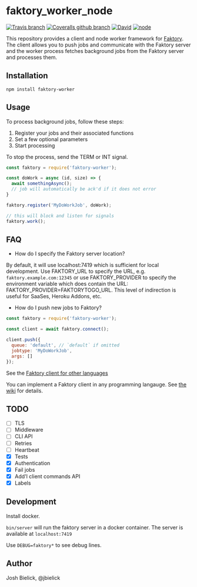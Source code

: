 # faktory_worker_node

[![Travis branch](https://img.shields.io/travis/jbielick/faktory_worker_node/master.svg)](https://travis-ci.org/jbielick/faktory-client)
[![Coveralls github branch](https://img.shields.io/coveralls/github/jbielick/faktory_worker_node/master.svg)](https://coveralls.io/github/jbielick/faktory_worker_node)
[![David](https://img.shields.io/david/jbielick/faktory_worker_node.svg)](#)
[![node](https://img.shields.io/node/v/faktory-worker.svg)]()

This repository provides a client and node worker framework for [Faktory](https://github.com/contribsys/faktory). The client allows you to push jobs and communicate with the Faktory server and the worker process fetches background jobs from the Faktory server and processes them.

## Installation

```
npm install faktory-worker
```

## Usage

To process background jobs, follow these steps:

1. Register your jobs and their associated functions
2. Set a few optional parameters
3. Start processing

To stop the process, send the TERM or INT signal.

```js
const faktory = require('faktory-worker');

const doWork = async (id, size) => {
  await somethingAsync();
  // job will automatically be ack'd if it does not error
}

faktory.register('MyDoWorkJob', doWork);

// this will block and listen for signals
faktory.work();
```

## FAQ

* How do I specify the Faktory server location?

By default, it will use localhost:7419 which is sufficient for local development.
Use FAKTORY_URL to specify the URL, e.g. `faktory.example.com:12345` or
use FAKTORY_PROVIDER to specify the environment variable which does
contain the URL: FAKTORY_PROVIDER=FAKTORYTOGO_URL.  This level of
indirection is useful for SaaSes, Heroku Addons, etc.

* How do I push new jobs to Faktory?

```js
const faktory = require('faktory-worker');

const client = await faktory.connect();

client.push({
  queue: 'default', // `default` if omitted
  jobtype: 'MyDoWorkJob',
  args: []
});
```

See the [Faktory client for other languages](https://github.com/contribsys/faktory/wiki/Related-Projects)

You can implement a Faktory client in any programming langauge.
See [the wiki](https://github.com/contribsys/faktory/wiki) for details.

## TODO

 - [ ] TLS
 - [ ] Middleware
 - [ ] CLI API
 - [ ] Retries
 - [ ] Heartbeat
 - [x] Tests
 - [x] Authentication
 - [x] Fail jobs
 - [x] Add'l client commands API
 - [x] Labels

## Development

Install docker.

`bin/server` will run the faktory server in a docker container. The server is available at `localhost:7419`

Use `DEBUG=faktory*` to see debug lines.

## Author

Josh Bielick, @jbielick
